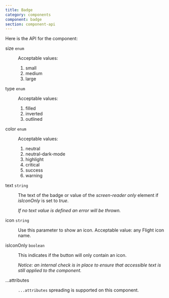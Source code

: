 ```yaml
---
title: Badge
category: components
component: badge
section: component-api
---
```


Here is the API for the component:

<dl class="dummy-component-props" aria-labelledby="component-api-badge"><dt>size <code>enum</code></dt><dd><p>Acceptable values:</p><ol><li>small</li><li class="default">medium</li><li>large</li></ol></dd><dt>type <code>enum</code></dt><dd><p>Acceptable values:</p><ol><li class="default">filled</li><li>inverted</li><li>outlined</li></ol></dd><dt>color <code>enum</code></dt><dd><p>Acceptable values:</p><ol><li class="default">neutral</li><li>neutral-dark-mode</li><li>highlight</li><li>critical</li><li>success</li><li>warning</li></ol></dd><dt>text <code>string</code></dt><dd><p>The text of the badge or value of the <em>screen-reader only</em> element if <em>isIconOnly</em> is set to <em>true</em>.</p><p><em>If no text value is defined an error will be thrown.</em></p></dd><dt>icon <code>string</code></dt><dd><p>Use this parameter to show an icon. Acceptable value: any Flight icon name.</p></dd><dt>isIconOnly <code>boolean</code></dt><dd><p>This indicates if the button will only contain an icon.</p><p><em>Notice: an internal check is in place to ensure that accessible text is still applied to the component.</em></p></dd><dt>...attributes</dt><dd><p><code class="dummy-code">...attributes</code> spreading is supported on this component.</p></dd></dl>